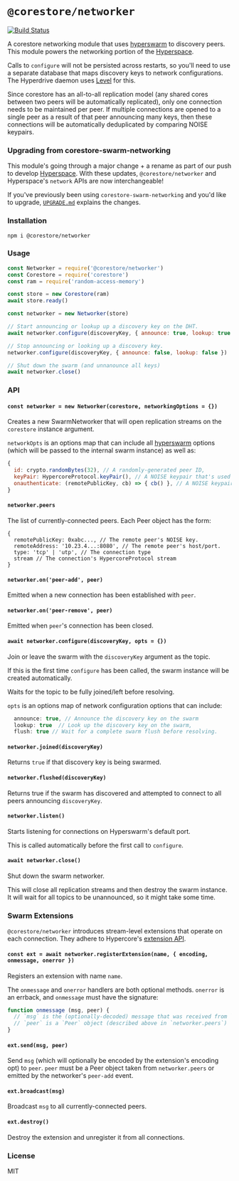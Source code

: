 # `@corestore/networker`
[![Build Status](https://travis-ci.com/andrewosh/corestore-networker.svg?branch=master)](https://travis-ci.com/andrewosh/corestore-networker)

A corestore networking module that uses [hyperswarm](https://github.com/hyperswarm/network) to discovery peers. This module powers the networking portion of the [Hyperspace](https://github.com/hyperspace-org/hyperspace).

Calls to `configure` will not be persisted across restarts, so you'll need to use a separate database that maps discovery keys to network configurations. The Hyperdrive daemon uses [Level](https://github.com/level/level) for this.

Since corestore has an all-to-all replication model (any shared cores between two peers will be automatically replicated), only one connection needs to be maintained per peer. If multiple connections are opened to a single peer as a result of that peer announcing many keys, then these connections will be automatically deduplicated by comparing NOISE keypairs.

### Upgrading from corestore-swarm-networking
This module's going through a major change + a rename as part of our push to develop [Hyperspace](https://github.com/hyperspace-org/hyperspace). With these updates, `@corestore/networker` and Hyperspace's `network` APIs are now interchangeable! 

If you've previously been using `corestore-swarm-networking` and you'd like to upgrade, [`UPGRADE.md`](https://github.com/andrewosh/corestore-swarm-networking/blob/master/UPGRADE.md) explains the changes.

### Installation
```
npm i @corestore/networker
```

### Usage
```js
const Networker = require('@corestore/networker')
const Corestore = require('corestore')
const ram = require('random-access-memory')

const store = new Corestore(ram)
await store.ready()

const networker = new Networker(store)

// Start announcing or lookup up a discovery key on the DHT.
await networker.configure(discoveryKey, { announce: true, lookup: true })

// Stop announcing or looking up a discovery key.
networker.configure(discoveryKey, { announce: false, lookup: false })

// Shut down the swarm (and unnanounce all keys)
await networker.close()
```

### API

#### `const networker = new Networker(corestore, networkingOptions = {})`
Creates a new SwarmNetworker that will open replication streams on the `corestore` instance argument.

`networkOpts` is an options map that can include all [hyperswarm](https://github.com/hyperswarm/hyperswarm) options (which will be passed to the internal swarm instance) as well as:
```js
{
  id: crypto.randomBytes(32), // A randomly-generated peer ID,
  keyPair: HypercoreProtocol.keyPair(), // A NOISE keypair that's used across all connections.
  onauthenticate: (remotePublicKey, cb) => { cb() }, // A NOISE keypair authentication hook
}
```

#### `networker.peers`
The list of currently-connected peers. Each Peer object has the form:
```
{
  remotePublicKey: 0xabc..., // The remote peer's NOISE key.
  remoteAddress: '10.23.4...:8080', // The remote peer's host/port.
  type: 'tcp' | 'utp', // The connection type
  stream // The connection's HypercoreProtocol stream
}
```

#### `networker.on('peer-add', peer)`
Emitted when a new connection has been established with `peer`.

#### `networker.on('peer-remove', peer)`
Emitted when `peer`'s connection has been closed.

#### `await networker.configure(discoveryKey, opts = {})`
Join or leave the swarm with the `discoveryKey` argument as the topic.

If this is the first time `configure` has been called, the swarm instance will be created automatically.

Waits for the topic to be fully joined/left before resolving.

`opts` is an options map of network configuration options that can include:
```js
  announce: true, // Announce the discovery key on the swarm
  lookup: true  // Look up the discovery key on the swarm,
  flush: true // Wait for a complete swarm flush before resolving.
```

#### `networker.joined(discoveryKey)`
Returns `true` if that discovery key is being swarmed.

#### `networker.flushed(discoveryKey)`
Returns true if the swarm has discovered and attempted to connect to all peers announcing `discoveryKey`.

#### `networker.listen()`
Starts listening for connections on Hyperswarm's default port.

This is called automatically before the first call to `configure`.

#### `await networker.close()`
Shut down the swarm networker.

This will close all replication streams and then destroy the swarm instance. It will wait for all topics to be unannounced, so it might take some time.

### Swarm Extensions
`@corestore/networker` introduces stream-level extensions that operate on each connection. They adhere to Hypercore's [extension API](https://github.com/hypercore-protocol/hypercore#ext--feedregisterextensionname-handlers).

#### `const ext = await networker.registerExtension(name, { encoding, onmessage, onerror })`
Registers an extension with name `name`.

The `onmessage` and `onerror` handlers are both optional methods. `onerror` is an errback, and `onmessage` must have the signature:

```js
function onmessage (msg, peer) {
  // `msg` is the (optionally-decoded) message that was received from `peer`.
  // `peer` is a `Peer` object (described above in `networker.peers`)
}
```

#### `ext.send(msg, peer)`
Send `msg` (which will optionally be encoded by the extension's encoding opt) to `peer`. `peer` must be a Peer object taken from `networker.peers` or emitted by the networker's `peer-add` event.

#### `ext.broadcast(msg)`
Broadcast `msg` to all currently-connected peers.

#### `ext.destroy()`
Destroy the extension and unregister it from all connections.

### License
MIT
